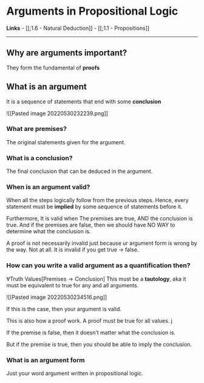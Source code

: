 # Arguments in Propositional Logic

**Links** - [[;1.6 - Natural Deduction]]
		   - [[;1.1 - Propositions]]

---

## Why are arguments important? 

They form the fundamental of **proofs**

## What is an argument

It is a sequence of statements that end with some **conclusion**

![[Pasted image 20220530232239.png]]

### What are premises? 
The original statements given for the argument. 
### What is a conclusion? 
The final conclusion that can be deduced in the argument. 

### When is an argument valid? 
When all the steps logically follow from the previous steps. Hence, every statement must be **implied** by some sequence of statements before it. 

Furthermore,
It is valid when
The premises are true, AND the conclusion is true. And if the premises are false, then we should have NO WAY to determine what the conclusion is. 

A proof is not necessarily invalid just because ur argument form is wrong by the way. Not at all. It is invalid if you get true → false. 

### How can you write a valid argument as a quantification then? 

$\forall \text{Truth Values}[\text{Premises} \to \text{Conclusion}]$
This must be a **tautology**, aka it must be equivalent to true for any and all arguments. 

![[Pasted image 20220530234516.png]]

If this is the case, then your argument is valid. 

This is also how a proof work. A proof must be true for all values. j

If the premise is false, then it doesn’t matter what the conclusion is. 

But if the premise is true, then you should be able to imply the conclusion. 

### What is an argument form
Just your word argument written in propositional logic. 